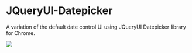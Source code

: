 # JQueryUI-Datepicker
A variation of the default date control UI using JQueryUI Datepicker library for Chrome.

<img src="https://prnt.sc/jsrrxq"></a>
